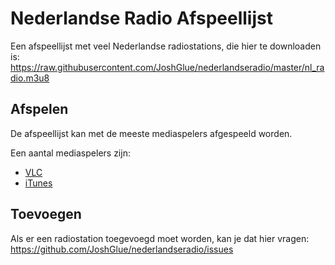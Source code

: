 # Nederlandse Radio Afspeellijst
Een afspeellijst met veel Nederlandse radiostations, die hier te downloaden is:
<a href="https://raw.githubusercontent.com/JoshGlue/nederlandseradio/master/nl_radio.m3u8" download>https://raw.githubusercontent.com/JoshGlue/nederlandseradio/master/nl_radio.m3u8</a>

## Afspelen
De afspeellijst kan met de meeste mediaspelers afgespeeld worden.

Een aantal mediaspelers zijn:
- [VLC](https://www.videolan.org/vlc/index.html)
- [iTunes](https://www.apple.com/lae/itunes/)
## Toevoegen
Als er een radiostation toegevoegd moet worden, kan je dat hier vragen: https://github.com/JoshGlue/nederlandseradio/issues 
